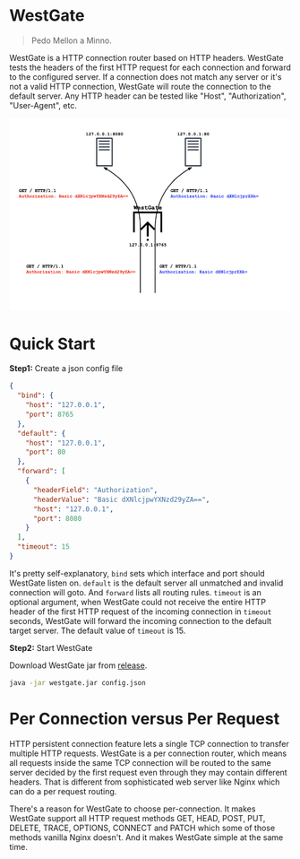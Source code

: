 # WestGate
> Pedo Mellon a Minno.

WestGate is a HTTP connection router based on HTTP headers. WestGate tests the 
headers of the first HTTP request for each connection and forward to the 
configured server. If a connection does not match any server or it's not a valid
HTTP connection, WestGate will route the connection to the default server. Any 
HTTP header can be tested like "Host", "Authorization", "User-Agent", etc.

![WestGate Diagram](https://raw.githubusercontent.com/tetrau/westgate/master/doc/img/WestGate%20Diagram.png)

# Quick Start

**Step1:** Create a json config file

```json
{
  "bind": {
    "host": "127.0.0.1",
    "port": 8765
  },
  "default": {
    "host": "127.0.0.1",
    "port": 80
  },
  "forward": [
    {
      "headerField": "Authorization",
      "headerValue": "Basic dXNlcjpwYXNzd29yZA==",
      "host": "127.0.0.1",
      "port": 8080
    }
  ],
  "timeout": 15
}
```
It's pretty self-explanatory, `bind` sets which interface and port should 
WestGate listen on. `default` is the default server all unmatched and invalid
connection will goto. And `forward` lists all routing rules. `timeout` is an 
optional argument, when WestGate could not receive the entire HTTP header of
the first HTTP request of the incoming connection in `timeout` seconds, WestGate
will forward the incoming connection to the default target server. The default
value of `timeout` is 15.

**Step2:** Start WestGate

Download WestGate jar from [release](https://github.com/tetrau/westgate/releases).

```bash
java -jar westgate.jar config.json
```

# Per Connection versus Per Request
HTTP persistent connection feature lets a single TCP connection to transfer
multiple HTTP requests. WestGate is a per connection router, which means all
requests inside the same TCP connection will be routed to the same server 
decided by the first request even through they may contain different headers. 
That is different from sophisticated web server like Nginx which can do a per 
request routing.

There's a reason for WestGate to choose per-connection. It makes WestGate 
support all HTTP request methods GET, HEAD, POST, PUT, DELETE, TRACE, OPTIONS, 
CONNECT and PATCH which some of those methods vanilla Nginx doesn't. And it 
makes WestGate simple at the same time.

